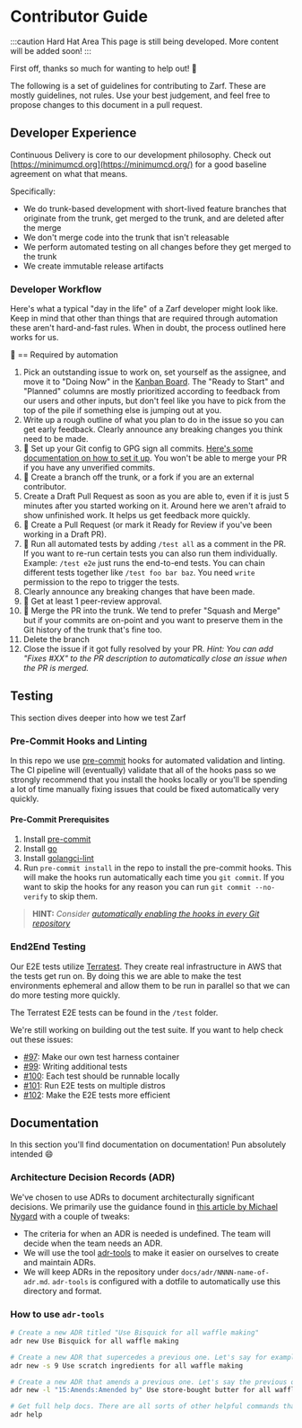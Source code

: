 # Contributor Guide

:::caution Hard Hat Area
This page is still being developed. More content will be added soon!
:::

First off, thanks so much for wanting to help out! :tada:

The following is a set of guidelines for contributing to Zarf. These are mostly guidelines, not rules. Use your best judgement, and feel free to propose changes to this document in a pull request.

## Developer Experience

Continuous Delivery is core to our development philosophy. Check out [https://minimumcd.org](https://minimumcd.org/) for a good baseline agreement on what that means.

Specifically:

- We do trunk-based development with short-lived feature branches that originate from the trunk, get merged to the trunk, and are deleted after the merge
- We don't merge code into the trunk that isn't releasable
- We perform automated testing on all changes before they get merged to the trunk
- We create immutable release artifacts

### Developer Workflow

Here's what a typical "day in the life" of a Zarf developer might look like. Keep in mind that other than things that are required through automation these aren't hard-and-fast rules. When in doubt, the process outlined here works for us.

:key: == Required by automation

1. Pick an outstanding issue to work on, set yourself as the assignee, and move it to "Doing Now" in the [Kanban Board](https://github.com/orgs/defenseunicorns/projects/1). The "Ready to Start" and "Planned" columns are mostly prioritized according to feedback from our users and other inputs, but don't feel like you have to pick from the top of the pile if something else is jumping out at you.
1. Write up a rough outline of what you plan to do in the issue so you can get early feedback. Clearly announce any breaking changes you think need to be made.
1. :key: Set up your Git config to GPG sign all commits. [Here's some documentation on how to set it up](https://docs.github.com/en/authentication/managing-commit-signature-verification/signing-commits). You won't be able to merge your PR if you have any unverified commits.
1. :key: Create a branch off the trunk, or a fork if you are an external contributor.
1. Create a Draft Pull Request as soon as you are able to, even if it is just 5 minutes after you started working on it. Around here we aren't afraid to show unfinished work. It helps us get feedback more quickly.
1. :key: Create a Pull Request (or mark it Ready for Review if you've been working in a Draft PR).
1. :key: Run all automated tests by adding `/test all` as a comment in the PR. If you want to re-run certain tests you can also run them individually. Example: `/test e2e` just runs the end-to-end tests. You can chain different tests together like `/test foo bar baz`. You need `write` permission to the repo to trigger the tests.
1. Clearly announce any breaking changes that have been made.
1. :key: Get at least 1 peer-review approval.
1. :key: Merge the PR into the trunk. We tend to prefer "Squash and Merge" but if your commits are on-point and you want to preserve them in the Git history of the trunk that's fine too.
1. Delete the branch
1. Close the issue if it got fully resolved by your PR. *Hint: You can add "Fixes #XX" to the PR description to automatically close an issue when the PR is merged.*

## Testing

This section dives deeper into how we test Zarf

### Pre-Commit Hooks and Linting

In this repo we use [pre-commit](https://pre-commit.com/) hooks for automated validation and linting. The CI pipeline will (eventually) validate that all of the hooks pass so we strongly recommend that you install the hooks locally or you'll be spending a lot of time manually fixing issues that could be fixed automatically very quickly.

#### Pre-Commit Prerequisites

1. Install [pre-commit](https://pre-commit.com/)
1. Install [go](https://golang.org/)
1. Install [golangci-lint](https://github.com/golangci/golangci-lint)
1. Run `pre-commit install` in the repo to install the pre-commit hooks. This will make the hooks run automatically each time you `git commit`. If you want to skip the hooks for any reason you can run `git commit --no-verify` to skip them.

> **HINT:** *Consider [automatically enabling the hooks in every Git repository](https://pre-commit.com/#automatically-enabling-pre-commit-on-repositories)*

### End2End Testing

Our E2E tests utilize [Terratest](https://terratest.gruntwork.io/). They create real infrastructure in AWS that the tests get run on. By doing this we are able to make the test environments ephemeral and allow them to be run in parallel so that we can do more testing more quickly.

The Terratest E2E tests can be found in the `/test` folder.

We're still working on building out the test suite. If you want to help check out these issues:

- [#97](https://github.com/defenseunicorns/zarf/issues/97): Make our own test harness container
- [#99](https://github.com/defenseunicorns/zarf/issues/99): Writing additional tests
- [#100](https://github.com/defenseunicorns/zarf/issues/100): Each test should be runnable locally
- [#101](https://github.com/defenseunicorns/zarf/issues/101): Run E2E tests on multiple distros
- [#102](https://github.com/defenseunicorns/zarf/issues/102): Make the E2E tests more efficient

## Documentation

In this section you'll find documentation on documentation! Pun absolutely intended :smile:

### Architecture Decision Records (ADR)

We've chosen to use ADRs to document architecturally significant decisions. We primarily use the guidance found in [this article by Michael Nygard](http://thinkrelevance.com/blog/2011/11/15/documenting-architecture-decisions) with a couple of tweaks:

- The criteria for when an ADR is needed is undefined. The team will decide when the team needs an ADR.
- We will use the tool [adr-tools](https://github.com/npryce/adr-tools) to make it easier on ourselves to create and maintain ADRs.
- We will keep ADRs in the repository under `docs/adr/NNNN-name-of-adr.md`. `adr-tools` is configured with a dotfile to automatically use this directory and format.

### How to use `adr-tools`

```bash
# Create a new ADR titled "Use Bisquick for all waffle making"
adr new Use Bisquick for all waffle making

# Create a new ADR that supercedes a previous one. Let's say for example that the previous ADR about Bisquick was ADR number 9.
adr new -s 9 Use scratch ingredients for all waffle making

# Create a new ADR that amends a previous one. Let's say the previous one was ADR number 15
adr new -l "15:Amends:Amended by" Use store-bought butter for all waffle making

# Get full help docs. There are all sorts of other helpful commands that help manage the decision log.
adr help
```
